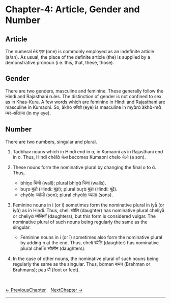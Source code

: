 # Chapter-4: Article, Gender and Number

## Article
The numeral ēk एक (one) is commonly employed as an indefinite article (a/an). As usual, the place of the definite article (the) is supplied by a demonstrative pronoun (i.e. this, that, these, those).

## Gender
There are two genders, masculine and feminine. These generally follow the Hindi and Rajasthani rules. The distinction of gender is not confined to sex as in Khas-Kura. A few words which are feminine in Hindi and Rajasthani are masculine in Kumaoni. So, à̃kho आँखो (eye) is masculine in myɑ̀rɑ̀ à̃khɑ̀-mɑ̄ म्यर-आँखामा (in my eye).

## Number
There are two numbers, singular and plural.

1. Tadbhav nouns which in Hindi end in ɑ̄, in Kumaoni as in Rajasthani end in o. Thus, Hindi chēlɑ̄ चेला becomes Kumaoni chelo चेलो (a son).

2. These nouns form the nominative plural by changing the final o to ɑ̀. Thus,
   - bhin̥o भिणो (wall); plural bhin̥ɑ̀ भिणा (walls).
   - bur̥o बुड़ो (Hindi: बूढ़ा); plural bur̥ɑ̀ बुड़ा (Hindi: बूढ़े).
   - chyŏlo च्यॉलो (son); plural chyɑ̀lɑ̀ च्याला (sons).

3. Feminine nouns in i (or ī) sometimes form the nominative plural in iyà̃ (or iyɑ̀) as in Hindi. Thus, cheli च्येलि (daughter) has nominative plural cheliyà̃ or cheliyɑ̀ च्येलियाँ (daughters), but this form is considered vulgar. The nominative plural of such nouns being regularly the same as the singular. 
   - Feminine nouns in i (or ī) sometimes also form the nominative plural by adding n at the end. Thus, cheli च्येलि (daughter) has nominative plural chelīn च्येलीन (daughters).

4.	In the case of other nouns, the nominative plural of such nouns being regularly the same as the singular. Thus, bɑ̀man बामन (Brahman or Brahmans); pau पौ (foot or feet).

<br>

[<- PreviousChapter](/major/3_Miscellaneous.md) &ensp; [NextChapter ->](https://pages.github.com/)

---
